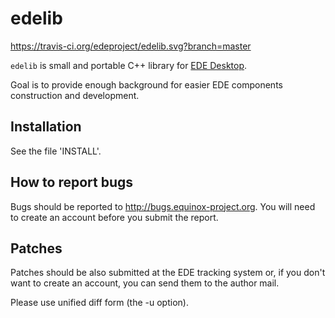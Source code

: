 # edelib

https://travis-ci.org/edeproject/edelib.svg?branch=master

`edelib` is small and portable C++ library for [EDE Desktop](http://edeproject.org).

Goal is to provide enough background for easier EDE components
construction and development.

## Installation

See the file 'INSTALL'.

## How to report bugs

Bugs should be reported to http://bugs.equinox-project.org.  You will
need to create an account before you submit the report.

## Patches

Patches should be also submitted at the EDE tracking system or, if you
don't want to create an account, you can send them to the author mail.

Please use unified diff form (the -u option).
